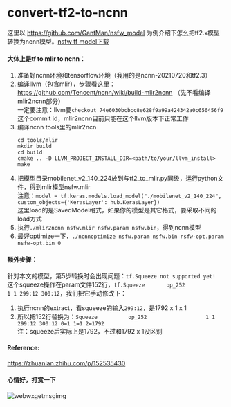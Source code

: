 # convert-tf2-to-ncnn

这里以 https://github.com/GantMan/nsfw_model 为例介绍下怎么把tf2.x模型转换为ncnn模型。[nsfw tf model下载](https://github.com/GantMan/nsfw_model/releases/download/1.2.0/mobilenet_v2_140_224.1.zip)

#### 大体上是tf to mlir to ncnn：

1. 准备好ncnn环境和tensorflow环境（我用的是ncnn-20210720和tf2.3）
2. 编译llvm（包含mlir），步骤看这里：https://github.com/Tencent/ncnn/wiki/build-mlir2ncnn （先不看编译mlir2ncnn部分）  
一定要注意：llvm要`checkout 74e6030bcbcc8e628f9a99a424342a0c656456f9`这个commit id，mlir2ncnn目前只能在这个llvm版本下正常工作
3. 编译ncnn tools里的mlir2ncn
	```
	cd tools/mlir
	mkdir build
	cd build
	cmake .. -D LLVM_PROJECT_INSTALL_DIR=<path/to/your/llvm_install>
	make
	```
4. 把模型目录mobilenet_v2_140_224放到与tf2_to_mlir.py同级，运行python文件，得到mlir模型nsfw.mlir    
注意：`model = tf.keras.models.load_model("./mobilenet_v2_140_224", custom_objects={'KerasLayer': hub.KerasLayer})`  
这里load的是SavedModel格式，如果你的模型是其它格式，要采取不同的load方式
5. 执行`./mlir2ncnn nsfw.mlir nsfw.param nsfw.bin`，得到ncnn模型
6. 最好optimize一下，`./ncnnoptimize nsfw.param nsfw.bin nsfw-opt.param nsfw-opt.bin 0`

#### 额外步骤：
针对本文的模型，第5步转换时会出现问题：`tf.Squeeze not supported yet!`  
这个squeeze操作在param文件152行，`tf.Squeeze       op_252                   1 1 299:12 300:12`，我们把它手动修改下：
1. 执行ncnn的extract，看squeeze的输入`299:12`，是1792 x 1 x 1
3. 所以把152行替换为：`Squeeze          op_252                   1 1 299:12 300:12 0=1 1=1 2=1792`  
注：squeeze后实际上是1792，不过和1792 x 1没区别

#### Reference:
https://zhuanlan.zhihu.com/p/152535430  


#### 心情好，打赏一下
![webwxgetmsgimg ](https://user-images.githubusercontent.com/2231483/147183811-c8832374-adf4-4351-b898-b1ec75e2cf9d.jpeg)

